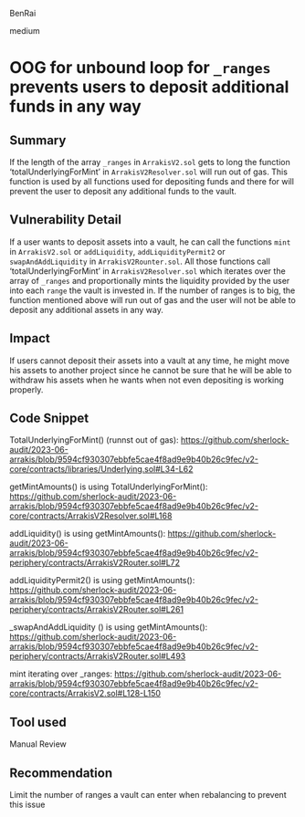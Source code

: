BenRai

medium

# OOG for unbound loop for `_ranges` prevents users to deposit additional funds in any way

## Summary
If the length of the array `_ranges` in `ArrakisV2.sol` gets to long the function ‘totalUnderlyingForMint’ in `ArrakisV2Resolver.sol` will run out of gas. This function is used by all functions used for depositing funds and there for will prevent the user to deposit any additional funds to the vault.


## Vulnerability Detail
If a user wants to deposit assets into a vault, he can call the functions `mint` in `ArrakisV2.sol` or `addLiquidity`, `addLiquidityPermit2` or `swapAndAddLiquidity` in `ArrakisV2Rounter.sol`. All those functions call ‘totalUnderlyingForMint’ in `ArrakisV2Resolver.sol` which iterates over the array of `_ranges` and proportionally mints the liquidity provided by the user into each `range` the vault is invested in. If the number of ranges is to big, the function mentioned above will run out of gas and the user will not be able to deposit any additional assets in any way.  

## Impact
If users cannot deposit their assets into a vault at any time, he might move his assets to another project since he cannot be sure that he will be able to withdraw his assets when he wants when not even depositing is working properly. 

## Code Snippet

TotalUnderlyingForMint() (runnst out of gas):
https://github.com/sherlock-audit/2023-06-arrakis/blob/9594cf930307ebbfe5cae4f8ad9e9b40b26c9fec/v2-core/contracts/libraries/Underlying.sol#L34-L62

getMintAmounts() is using TotalUnderlyingForMint():
https://github.com/sherlock-audit/2023-06-arrakis/blob/9594cf930307ebbfe5cae4f8ad9e9b40b26c9fec/v2-core/contracts/ArrakisV2Resolver.sol#L168


addLiquidity() is using getMintAmounts():
https://github.com/sherlock-audit/2023-06-arrakis/blob/9594cf930307ebbfe5cae4f8ad9e9b40b26c9fec/v2-periphery/contracts/ArrakisV2Router.sol#L72


addLiquidityPermit2() is using getMintAmounts():
https://github.com/sherlock-audit/2023-06-arrakis/blob/9594cf930307ebbfe5cae4f8ad9e9b40b26c9fec/v2-periphery/contracts/ArrakisV2Router.sol#L261

_swapAndAddLiquidity () is using getMintAmounts():
https://github.com/sherlock-audit/2023-06-arrakis/blob/9594cf930307ebbfe5cae4f8ad9e9b40b26c9fec/v2-periphery/contracts/ArrakisV2Router.sol#L493


mint iterating over _ranges:
https://github.com/sherlock-audit/2023-06-arrakis/blob/9594cf930307ebbfe5cae4f8ad9e9b40b26c9fec/v2-core/contracts/ArrakisV2.sol#L128-L150

## Tool used

Manual Review

## Recommendation

Limit the number of ranges a vault can enter when rebalancing to prevent this issue
